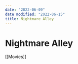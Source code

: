 ```yaml
---
date: "2022-06-09"
date modified: "2022-06-15"
title: Nightmare Alley
---
```


# Nightmare Alley
[[Movies]]
